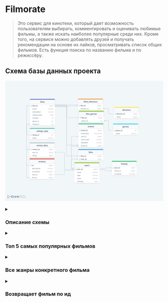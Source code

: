 # Filmorate
> Это сервис для кинотеки,
> который дает возможность пользователям выбирать, 
> комментировать и оценивать любимые фильмы, 
> а также искать наиболее популярные среди них. 
> Кроме того, на сервисе можно добавлять друзей 
> и получать рекомендации на основе их лайков, просматривать список общих фильмов.
> Есть функция поиска по названию фильма и по режиссёру.

## Схема базы данных проекта
![](src/main/resources/schema.png)
</details>

<details>
    <summary><h3>Описание схемы</h3></summary>
- films
Содержит данные о фильмах
- genres
Содержит данные о существующих жанрах
- film_genres 
Содержит данные о жанре конкретного фильма
- ratings_mpa
Содержит данные о существующих рейтингах МРА
- likes
Содержит данные о том, какой пользователь какой фильм лайкнул
- users
Содержит данные о пользователях
- friends
Содержит данные о взаимности дружбы
- reviews
Содержит данные об отзывах
- review_like
Содержит данные о лайках, поставленных на отзыв
- directors
Содержит данные о режиссерах
- films_directors
Содержит данные о режиссерах конкретного фильма
- events
Содержит данные ленты событий

### Примеры SQL запросов к БД:
</details>

<details>
    <summary><h3>Топ 5 самых популярных фильмов</h3></summary>
```
SELECT
films.name
FROM films
WHERE film_id IN (SELECT film_id
                   FROM likes
                   GROUP BY film_id
                   ORDER BY COUNT(user_id) DESC
                   LIMIT 5);
``` 
</details>

<details>
    <summary><h3>Все жанры конкретного фильма</h3></summary>
```
SELECT
f.genre_id,
g.name 
FROM film_genres AS f 
LEFT OUTER JOIN genres AS g ON f.genre_id = g.genre_id 
WHERE f.film_id=%d 
ORDER BY g.genre_id;
```
</details>

<details>
    <summary><h3>Возвращает фильм по ид</h3></summary>
```
SELECT f.film_id,
       f.name,
       f.description,
       f.release_date,
       f.duration,
       mp.name AS mpa_rating,
       g.name  AS genre
FROM films f
         JOIN ratings_mpa mp ON f.rating_id = mp.rating_id
         JOIN film_genres fg ON f.film_id = fg.film_id
         JOIN genres g ON fg.genre_id = g.genre_id
WHERE f.film_id = ?;
```
